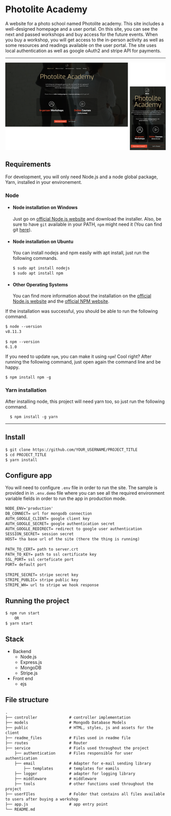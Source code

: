 # Photolite Academy

A website for a photo school named Photolite academy. This site includes a well-designed homepage and a user portal. On this site, you can see the next and passed workshops and buy access for the future events. When you buy a workshop, you will get access to the in-person activity as well as some resources and readings available on the user portal. The site uses local authentication as well as google oAuth2 and stripe API for payments.

---

![Preview screenshot](readme_files/Group%201.png)

## Requirements

For development, you will only need Node.js and a node global package, Yarn, installed in your environement.

### Node
- #### Node installation on Windows

  Just go on [official Node.js website](https://nodejs.org/) and download the installer.
Also, be sure to have `git` available in your PATH, `npm` might need it (You can find git [here](https://git-scm.com/)).

- #### Node installation on Ubuntu

  You can install nodejs and npm easily with apt install, just run the following commands.

      $ sudo apt install nodejs
      $ sudo apt install npm

- #### Other Operating Systems
  You can find more information about the installation on the [official Node.js website](https://nodejs.org/) and the [official NPM website](https://npmjs.org/).

If the installation was successful, you should be able to run the following command.

    $ node --version
    v8.11.3

    $ npm --version
    6.1.0

If you need to update `npm`, you can make it using `npm`! Cool right? After running the following command, just open again the command line and be happy.

    $ npm install npm -g

###
### Yarn installation
  After installing node, this project will need yarn too, so just run the following command.

      $ npm install -g yarn

---

## Install

    $ git clone https://github.com/YOUR_USERNAME/PROJECT_TITLE
    $ cd PROJECT_TITLE
    $ yarn install

## Configure app

You will need to configure `.env` file in order to run the site. The sample is provided in in `.env.demo` file where you can see all the required environment variable fields in order to run the app in production mode. 

    NODE_ENV='production'
    DB_CONNECT= url for mongodb connection
    AUTH_GOOGLE_CLIENT= google client key
    AUTH_GOOGLE_SECRET= google authentication secret
    AUTH_GOOGLE_REDIRECT= redirect to google user authentication
    SESSION_SECRET= session secret
    HOST= tha base url of the site (there the thing is running)

    PATH_TO_CERT= path to server.crt
    PATH_TO_KEY= path to ssl certificate key
    SSL_PORT= ssl certeficate port
    PORT= default port

    STRIPE_SECRET= stripe secret key
    STRIPE_PUBLIC= stripe public key
    STRIPE_WH= url to stripe we hook response

## Running the project

    $ npm run start
        OR
    $ yarn start

## Stack

*   Backend
    *   Node.js
    *   Express.js
    *   MongoDB
    *   Stripe.js
*   Front end
    *   ejs

## File structure

    .
    ├── controller              # controller implementation
    ├── models                  # Mongodb Database Models
    ├── public                  # HTML, styles, js and assets for the client
    ├── readme_files            # Files used in readme file
    ├── routes                  # Router
    ├── service                 # Fiels used throughout the project
        ├── authentication      # Files responsible for user authentication
        ├── email               # Adapter for e-mail sending library
            ├── templates       # templates for eamils
        ├── logger              # adapter for logging library
        ├── middleware          # middleware
        ├── tools               # other functions used throughout the project
    ├── userFIles               # Folder that contains all files available to users after buying a workshop
    ├── app.js                  # app entry point
    └── README.md

